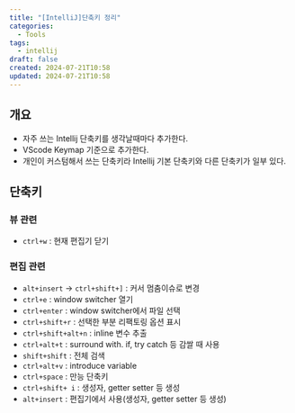 ```yaml
---
title: "[IntelliJ]단축키 정리"
categories:
  - Tools
tags:
  - intellij
draft: false
created: 2024-07-21T10:58
updated: 2024-07-21T10:58
---
```


## 개요

- 자주 쓰는 Intellij 단축키를 생각날때마다 추가한다.
- VScode Keymap 기준으로 추가한다.
- 개인이 커스텀해서 쓰는 단축키라 Intellij 기본 단축키와 다른 단축키가 일부 있다.

## 단축키

### 뷰 관련

- `ctrl+w` : 현재 편집기 닫기

### 편집 관련

- `alt+insert` -> `ctrl+shift+]` : 커서 멈춤이슈로 변경
- `ctrl+e` : window switcher 열기
- `ctrl+enter` : window switcher에서 파일 선택
- `ctrl+shift+r` : 선택한 부분 리팩토링 옵션 표시
- `ctrl+shift+alt+n` : inline 변수 추출
- `ctrl+alt+t` : surround with. if, try catch 등 감쌀 때 사용
- `shift+shift` : 전체 검색
- `ctrl+alt+v` : introduce variable
- `ctrl+space` : 만능 단축키
- `ctrl+shift+ i` : 생성자, getter setter 등 생성
- `alt+insert` : 편집기에서 사용(생성자, getter setter 등 생성)

<!--

## 단축키
## VM 옵션

### 일반설정

-server : JVM이 서버 최적화된 HotSpot 컴파일러를 사용
-Xms4096m : 초기 힙 크기
-Xmx4096m : 최대 힙 크기

### 메모리 관리

-XX:NewRatio=3
-Xss16m : 각 스레드의 스택 크기

### 성능 최적화

-XX:+AlwaysPreTouch : 런타임 중 메모리 할당에 소요되는 시간을 줄여 성능을 향상
-XX:+TieredCompilation : JVM은 자주 사용되는 메서드를 여러 번 컴파일하여 성능 향상, 실행 속도 향상
-XX:ReservedCodeCacheSize=512m : 예약된 코드 캐시 크기
-XX:SoftRefLRUPolicyMSPerMB=50 : SoftReference Least Recently Used(LRU) 정책을 조정
-XX:+UseCodeCacheFlushing : 메모리가 부족할 때 코드 캐시를 지워 특정 시나리오에서 성능을 향상

### 시스템/어플리케이션 속성

-Dsun.io.useCanonCaches=false-ea : 파일 경로에 대한 정규화 캐시 사용을 비활성화하여 특정 환경에서 성능을 향상
-XX:CICompilerCount=4 : 백그라운드 컴파일 스레드 수
-Dsun.io.useCanonPrefixCache=false : 정규화를 위한 접두사 캐시 사용을 비활성화하여 특정 조건에서 성능을 향상
-XX:+HeapDumpOnOutOfMemoryError : OutOfMemoryError가 발생할 때 힙 덤프 파일을 생성하여 메모리 관련 문제 해결에 도움
-XX:-OmitStackTraceInFastThrow : 빠른 throw에서도 예외 메시지에 스택 추적을 포함
-Djdk.attach.allowAttachSelf=true : 디버깅 목적으로 JVM이 자체에 연결
-Dkotlinx.coroutines.debug=off : 프로덕션 환경에서 오버헤드를 줄이기 위해 Kotlin 코루틴에 대한 디버깅을 비활성화
-Djdk.module.illegalAccess.silent=true : 특정 타사 라이브러리에서 발생할 수 있는 불법 모듈 접근에 대한 경고를 표시하지 않음
-Dfile.encoding=UTF-8 : 기본 파일 인코딩
-XX:+UseG1GC : 메모리 사용 패턴이 변동하는 IDE와 같은 애플리케이션에 더 적합한 G1(Garbage-First) 가비지 컬렉터를 사용

-->
